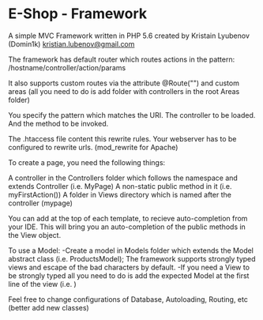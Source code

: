 # E-Shop - Framework

A simple MVC Framework written in PHP 5.6 created by Kristain Lyubenov (Domin1k) kristian.lubenov@gmail.com

The framework has default router which routes actions in the pattern:
/hostname/controller/action/params

It also supports custom routes via the attribute @Route("") and custom areas (all you need to do is add folder with controllers in the root Areas folder)

You specify the pattern which matches the URI. The controller to be loaded. And the method to be invoked. 

The .htaccess file content this rewrite rules. Your webserver has to be configured to rewrite urls. (mod_rewrite for Apache)

To create a page, you need the following things:

A controller in the Controllers folder which follows the namespace and extends Controller (i.e. MyPage)
A non-static public method in it (i.e. myFirstAction())
A folder in Views directory which is named after the controller (mypage)

You can add <?php /* @var $this \ANSR\View */ ?> at the top of each template, to recieve auto-completion from your IDE. This will bring you an auto-completion of the public methods in the View object.

To use a Model:
-Create a model in Models folder which extends the Model abstract class (i.e. ProductsModel);
The framework supports strongly typed views and escape of the bad characters by default.
-If you need a View to be strongly typed all you need to do is add the expected Model at the first line of the view
(i.e. <?php /** * @var \EShop\Models\Category */  ?>)

Feel free to change configurations of Database, Autoloading, Routing, etc (better add new classes)
